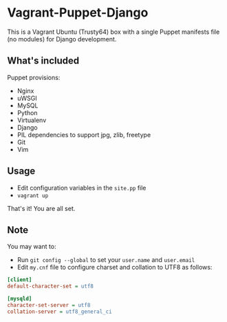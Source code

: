 # Vagrant-Puppet-Django

This is a Vagrant Ubuntu (Trusty64) box with a single Puppet manifests file (no modules) for Django development.

## What's included

Puppet provisions:

- Nginx
- uWSGI
- MySQL
- Python
- Virtualenv
- Django
- PIL dependencies to support jpg, zlib, freetype
- Git
- Vim

## Usage

- Edit configuration variables in the `site.pp` file
- `vagrant up`

That's it! You are all set.

## Note

You may want to:

- Run `git config --global` to set your `user.name` and `user.email`
- Edit `my.cnf` file to configure charset and collation to UTF8 as follows:

```ini
[client]
default-character-set = utf8

[mysqld]
character-set-server = utf8
collation-server = utf8_general_ci
```
